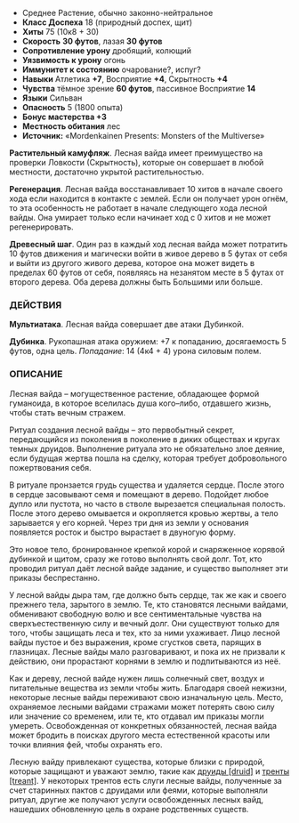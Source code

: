 - Среднее Растение, обычно законно-нейтральное
- **Класс Доспеха** 18 (природный доспех, щит)
- **Хиты** 75 (10к8 + 30)
- **Скорость** **30 футов**, лазая **30 футов**
- **Сопротивление урону** дробящий, колющий
- **Уязвимость к урону** огонь
- **Иммунитет к состоянию** очарование?, испуг?
- **Навыки** Атлетика **+7**, Восприятие **+4**, Скрытность **+4**
- **Чувства** тёмное зрение **60 футов**, пассивное Восприятие **14**
- **Языки** Сильван
- **Опасность** 5 (1800 опыта)
- **Бонус мастерства +3**
- **Местность обитания** лес
- **Источник:** «Mordenkainen Presents: Monsters of the Multiverse»

**Растительный камуфляж**. Лесная вайда имеет преимущество на проверки Ловкости (Скрытность), которые он совершает в любой местности, достаточно укрытой растительностью.  

**Регенерация**. Лесная вайда восстанавливает 10 хитов в начале своего хода если находится в контакте с землей. Если он получает урон огнём, то эта особенность не работает в начале следующего хода лесной вайды. Она умирает только если начинает ход с 0 хитов и не может регенерировать.

**Древесный шаг**. Один раз в каждый ход лесная вайда может потратить 10 футов движения и магически войти в живое дерево в 5 футах от себя и выйти из другого живого дерева, которое она может видеть в пределах 60 футов от себя, появляясь на незанятом месте в 5 футах от второго дерева. Оба дерева должны быть Большими или больше.

### ДЕЙСТВИЯ

**Мультиатака**. Лесная вайда совершает две атаки Дубинкой.

**Дубинка**. Рукопашная атака оружием: +7 к попаданию, досягаемость 5 футов, одна цель. _Попадание_: 14 (4к4 + 4) урона силовым полем.

### ОПИСАНИЕ

Лесная вайда – могущественное растение, обладающее формой гуманоида, в которое вселилась душа кого–либо, отдавшего жизнь, чтобы стать вечным стражем.  

Ритуал создания лесной вайды – это первобытный секрет, передающийся из поколения в поколение в диких обществах и кругах темных друидов. Выполнение ритуала это не обязательно злое деяние, если будущая жертва пошла на сделку, которая требует добровольного пожертвования себя.

В ритуале пронзается грудь существа и удаляется сердце. После этого в сердце засовывают семя и помещают в дерево. Подойдет любое дупло или пустота, но часто в стволе вырезается специальная полость. После этого дерево омывается и окропляется кровью жертвы, а тело зарывается у его корней. Через три дня из земли у основания появляется росток и быстро вырастает в двуногую форму.

Это новое тело, бронированное крепкой корой и снаряженное корявой дубинкой и щитом, сразу же готово выполнять свой долг. Тот, кто проводил ритуал даёт лесной вайде задание, и существо выполняет эти приказы беспрестанно.

У лесной вайды дыра там, где должно быть сердце, так же как и своего прежнего тела, зарытого в землю. Те, кто становятся лесными вайдами, обменивают свободную волю и все сентиментальные чувства на сверхъестественную силу и вечный долг. Они существуют только для того, чтобы защищать леса и тех, кто за ними ухаживает. Лицо лесной вайды пустое и без выражения, кроме сгустков света, парящих в глазницах. Лесные вайды мало разговаривают, и пока их не призвали к действию, они прорастают корнями в землю и подпитываются из неё.

Как и дереву, лесной вайде нужен лишь солнечный свет, воздух и питательные вещества из земли чтобы жить. Благодаря своей нежизни, некоторые лесные вайды переживают свою изначальную цель. Место, охраняемое лесными вайдами стражами может потерять свою силу или значение со временем, или те, кто отдавал им приказы могли умереть. Освобожденная от конкретных обязанностей, лесная вайда может бродить в поисках другого места естественной красоты или точки влияния фей, чтобы охранять его.

Лесную вайду привлекают существа, которые близки с природой, которые защищают и уважают землю, такие как [друиды [druid]](https://dnd.su/bestiary/431-druid/) и [тренты [treant]](https://dnd.su/bestiary/302-treant/). У некоторых трентов есть слуги лесные вайды, полученные за счет старинных пактов с друидами или феями, которые выполняли ритуал, другие же получают услуги освобожденных лесных вайд, нашедших обновленную цель в охране родственных существ.